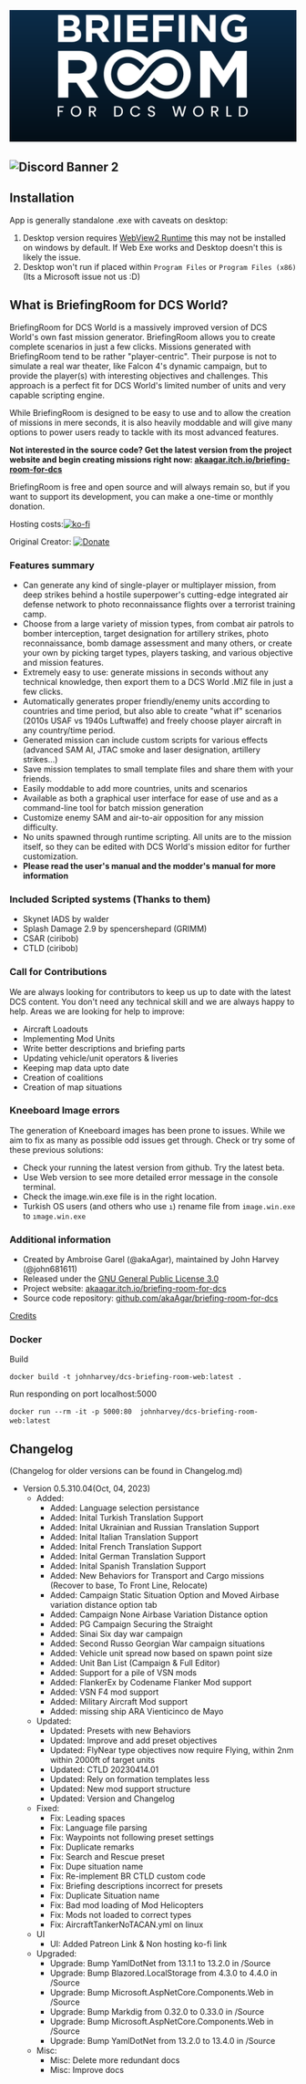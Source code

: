 ![BriefingRoom logo](Media/SplashScreen.png)

![Discord Banner 2](https://discordapp.com/api/guilds/809863694678491157/widget.png?style=banner2)
----
## Installation
 App is generally standalone .exe with caveats on desktop:
 1. Desktop version requires [WebView2 Runtime](https://go.microsoft.com/fwlink/p/?LinkId=) this may not be installed on windows by default. If Web Exe works and Desktop doesn't this is likely the issue.
 1. Desktop won't run if placed within `Program Files` or `Program Files (x86)` (Its a Microsoft issue not us :D)


## What is BriefingRoom for DCS World?

BriefingRoom for DCS World is a massively improved version of DCS World's own fast mission generator. BriefingRoom allows you to create complete scenarios in just a few clicks. Missions generated with BriefingRoom tend to be rather "player-centric". Their purpose is not to simulate a real war theater, like Falcon 4's dynamic campaign, but to provide the player(s) with interesting objectives and challenges. This approach is a perfect fit for DCS World's limited number of units and very capable scripting engine.

While BriefingRoom is designed to be easy to use and to allow the creation of missions in mere seconds, it is also heavily moddable and will give many options to power users ready to tackle with its most advanced features.

**Not interested in the source code? Get the latest version from the project website and begin creating missions right now: [akaagar.itch.io/briefing-room-for-dcs](https://akaagar.itch.io/briefing-room-for-dcs/)**

BriefingRoom is free and open source and will always remain so, but if you want to support its development, you can make a one-time or monthly donation.

Hosting costs:[![ko-fi](https://ko-fi.com/img/githubbutton_sm.svg)](https://ko-fi.com/V7V0IZI9N)

Original Creator: [![Donate](https://www.paypalobjects.com/en_US/i/btn/btn_donate_LG.gif)](https://www.paypal.com/cgi-bin/webscr?cmd=_s-xclick&hosted_button_id=VTLATJ7URMMWY)

### Features summary

* Can generate any kind of single-player or multiplayer mission, from deep strikes behind a hostile superpower's cutting-edge integrated air defense network to photo reconnaissance flights over a terrorist training camp.
* Choose from a large variety of mission types, from combat air patrols to bomber interception, target designation for artillery strikes, photo reconnaissance, bomb damage assessment and many others, or create your own by picking target types, players tasking, and various objective and mission features.
* Extremely easy to use: generate missions in seconds without any technical knowledge, then export them to a DCS World .MIZ file in just a few clicks.
* Automatically generates proper friendly/enemy units according to countries and time period, but also able to create "what if" scenarios (2010s USAF vs 1940s Luftwaffe) and freely choose player aircraft in any country/time period.
* Generated mission can include custom scripts for various effects (advanced SAM AI, JTAC smoke and laser designation, artillery strikes...)
* Save mission templates to small template files and share them with your friends.
* Easily moddable to add more countries, units and scenarios
* Available as both a graphical user interface for ease of use and as a command-line tool for batch mission generation
* Customize enemy SAM and air-to-air opposition for any mission difficulty.
* No units spawned through runtime scripting. All units are  to the mission itself, so they can be edited with DCS World's mission editor for further customization.
* **Please read the user's manual and the modder's manual for more information**

### Included Scripted systems (Thanks to them)

* Skynet IADS by walder
* Splash Damage 2.9 by spencershepard (GRIMM)
* CSAR (ciribob)
* CTLD (ciribob)

### Call for Contributions

We are always looking for contributors to keep us up to date with the latest DCS content. You don't need any technical skill and we are always happy to help. Areas we are looking for help to improve:

* Aircraft Loadouts
* Implementing Mod Units
* Write better descriptions and briefing parts
* Updating vehicle/unit operators & liveries
* Keeping map data upto date
* Creation of coalitions
* Creation of map situations

### Kneeboard Image errors

The generation of Kneeboard images has been prone to issues. While we aim to fix as many as possible odd issues get through. Check or try some of these previous solutions:

* Check your running the latest version from github. Try the latest beta.
* Use Web version to see more detailed error message in the console terminal.
* Check the image.win.exe file is in the right location.
* Turkish OS users (and others who use `ı`) rename file from `image.win.exe` to `ımage.win.exe`

### Additional information

* Created by Ambroise Garel (@akaAgar), maintained by John Harvey (@john681611)
* Released under the [GNU General Public License 3.0](https://www.gnu.org/licenses/gpl-3.0.en.html)
* Project website: [akaagar.itch.io/briefing-room-for-dcs](https://akaagar.itch.io/briefing-room-for-dcs/)
* Source code repository: [github.com/akaAgar/briefing-room-for-dcs](https://github.com/akaAgar/briefing-room-for-dcs)

[Credits](Include/Markdown/Manuals/Credits.md)

### Docker
Build

    docker build -t johnharvey/dcs-briefing-room-web:latest .

Run responding on port localhost:5000 

    docker run --rm -it -p 5000:80  johnharvey/dcs-briefing-room-web:latest


## Changelog

(Changelog for older versions can be found in Changelog.md)

* Version 0.5.310.04(Oct, 04, 2023)
    * Added:
        * Added: Language selection persistance
        * Added: Inital Turkish Translation Support
        * Added: Inital Ukrainian and Russian Translation Support
        * Added: Inital Italian Translation Support
        * Added: Inital French Translation Support
        * Added: Inital German Translation Support
        * Added: Inital Spanish Translation Support
        * Added: New Behaviors for Transport and Cargo missions (Recover to base, To Front Line, Relocate)
        * Added: Campaign Static Situation Option and Moved Airbase variation distance option tab
        * Added: Campaign None Airbase Variation Distance option
        * Added: PG Campaign Securing the Straight
        * Added: Sinai Six day war campaign
        * Added: Second Russo Georgian War campaign situations
        * Added: Vehicle unit spread now based on spawn point size
        * Added: Unit Ban List (Campaign & Full Editor)
        * Added: Support for a pile of VSN mods
        * Added: FlankerEx by Codename Flanker Mod support
        * Added: VSN F4 mod support
        * Added: Military Aircraft Mod support
        * Added: missing ship ARA Vienticinco de Mayo
    *  Updated:
        * Updated: Presets with new Behaviors
        * Updated: Improve and add preset objectives
        * Updated: FlyNear type objectives now require Flying, within 2nm within 2000ft of target units
        * Updated: CTLD 20230414.01
        * Updated: Rely on formation templates less
        * Updated: New mod support structure
        * Updated: Version and Changelog
    * Fixed:
        * Fix: Leading spaces
        * Fix: Language file parsing
        * Fix: Waypoints not following preset settings
        * Fix: Duplicate remarks
        * Fix: Search and Rescue preset
        * Fix: Dupe situation name
        * Fix: Re-implement BR CTLD custom code
        * Fix: Briefing descriptions incorrect for presets
        * Fix: Duplicate Situation name
        * Fix: Bad mod loading of Mod Helicopters
        * Fix: Mods not loaded to correct types
        * Fix: AircraftTankerNoTACAN.yml on linux
    * UI
        * UI: Added Patreon Link & Non hosting ko-fi link
    * Upgraded:  
        * Upgrade: Bump YamlDotNet from 13.1.1 to 13.2.0 in /Source
        * Upgrade: Bump Blazored.LocalStorage from 4.3.0 to 4.4.0 in /Source
        * Upgrade: Bump Microsoft.AspNetCore.Components.Web in /Source
        * Upgrade: Bump Markdig from 0.32.0 to 0.33.0 in /Source
        * Upgrade: Bump Microsoft.AspNetCore.Components.Web in /Source
        * Upgrade: Bump YamlDotNet from 13.2.0 to 13.4.0 in /Source
    * Misc:
        * Misc: Delete more redundant docs
        * Misc: Improve docs

